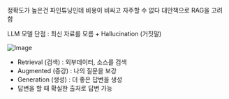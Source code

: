 

정확도가 높은건 파인튜닝인데 비용이 비싸고 자주할 수 없다
대안책으로 RAG을 고려함

LLM 모델 단점 : 최신 자료를 모름 + Hallucination (거짓말)

![Image](https://github.com/KalyanKS-NLP/rag-zero-to-hero-guide/blob/main/RAG%20Basics/images/What_is_RAG.gif?raw=true)

- Retrieval (검색) : 외부데이터, 소스를 검색
- Augmented (증강) : 나의 질문을 보강
- Generation (생성) :  더 좋은 답변을 생성
- 답변을 할 때 확실한 출처로 답변 가능